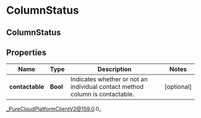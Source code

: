 # ColumnStatus

## ColumnStatus

## Properties

|Name | Type | Description | Notes|
|------------ | ------------- | ------------- | -------------|
| **contactable** | **Bool** | Indicates whether or not an individual contact method column is contactable. | [optional] |



_PureCloudPlatformClientV2@159.0.0_
